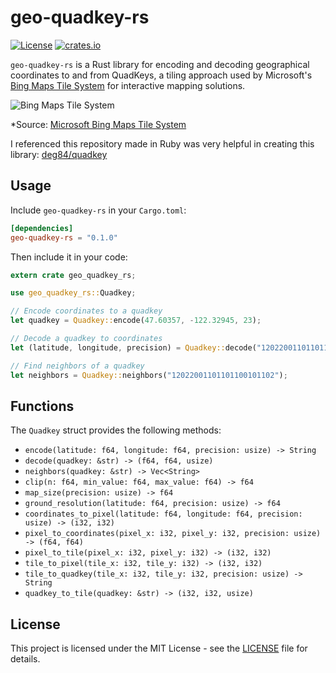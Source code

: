 # geo-quadkey-rs
[![License](https://img.shields.io/badge/license-MIT-blue.svg)](https://github.com/masaishi/geo-quadkey-rs/blob/main/LICENSE) [![crates.io](https://img.shields.io/crates/v/geo-quadkey-rs.svg?logo=rust)](https://crates.io/crates/geo-quadkey-rs)

`geo-quadkey-rs` is a Rust library for encoding and decoding geographical coordinates to and from QuadKeys, a tiling approach used by Microsoft's [Bing Maps Tile System](https://learn.microsoft.com/en-us/bingmaps/articles/bing-maps-tile-system) for interactive mapping solutions.

![Bing Maps Tile System](https://learn.microsoft.com/en-us/bingmaps/articles/media/5cff54de-5133-4369-8680-52d2723eb756.jpg)

*Source: [Microsoft Bing Maps Tile System](https://learn.microsoft.com/en-us/bingmaps/articles/bing-maps-tile-system)

I referenced this repository made in Ruby was very helpful in creating this library: [deg84/quadkey](https://github.com/deg84/quadkey/tree/master)

## Usage

Include `geo-quadkey-rs` in your `Cargo.toml`:

```toml
[dependencies]
geo-quadkey-rs = "0.1.0"
```

Then include it in your code:

```rust
extern crate geo_quadkey_rs;

use geo_quadkey_rs::Quadkey;

// Encode coordinates to a quadkey
let quadkey = Quadkey::encode(47.60357, -122.32945, 23);

// Decode a quadkey to coordinates
let (latitude, longitude, precision) = Quadkey::decode("12022001101101100101102");

// Find neighbors of a quadkey
let neighbors = Quadkey::neighbors("12022001101101100101102");
```

## Functions

The `Quadkey` struct provides the following methods:

- `encode(latitude: f64, longitude: f64, precision: usize) -> String`
- `decode(quadkey: &str) -> (f64, f64, usize)`
- `neighbors(quadkey: &str) -> Vec<String>`
- `clip(n: f64, min_value: f64, max_value: f64) -> f64`
- `map_size(precision: usize) -> f64`
- `ground_resolution(latitude: f64, precision: usize) -> f64`
- `coordinates_to_pixel(latitude: f64, longitude: f64, precision: usize) -> (i32, i32)`
- `pixel_to_coordinates(pixel_x: i32, pixel_y: i32, precision: usize) -> (f64, f64)`
- `pixel_to_tile(pixel_x: i32, pixel_y: i32) -> (i32, i32)`
- `tile_to_pixel(tile_x: i32, tile_y: i32) -> (i32, i32)`
- `tile_to_quadkey(tile_x: i32, tile_y: i32, precision: usize) -> String`
- `quadkey_to_tile(quadkey: &str) -> (i32, i32, usize)`

## License

This project is licensed under the MIT License - see the [LICENSE](LICENSE) file for details.

